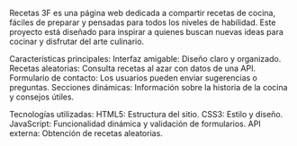 Recetas 3F es una página web dedicada a compartir recetas de cocina, fáciles de preparar y pensadas para todos los niveles de habilidad. Este proyecto está diseñado para inspirar a quienes buscan nuevas ideas para cocinar y disfrutar del arte culinario.

Características principales:
Interfaz amigable: Diseño claro y organizado.
Recetas aleatorias: Consulta recetas al azar con datos de una API.
Formulario de contacto: Los usuarios pueden enviar sugerencias o preguntas.
Secciones dinámicas: Información sobre la historia de la cocina y consejos útiles.

Tecnologías utilizadas:
HTML5: Estructura del sitio.
CSS3: Estilo y diseño.
JavaScript: Funcionalidad dinámica y validación de formularios.
API externa: Obtención de recetas aleatorias.
